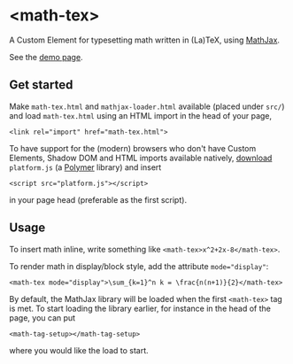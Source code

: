 # &lt;math-tex&gt;

A Custom Element for typesetting math written in \(La\)TeX, using [MathJax](http://mathjax.org).

See the [demo page](http://janmarthedal.github.io/math-tex/).

## Get started

Make `math-tex.html` and `mathjax-loader.html` available (placed under `src/`) and
load `math-tex.html` using an HTML import in the head of your page,

    <link rel="import" href="math-tex.html">

To have support for the (modern) browsers who don't have Custom Elements, Shadow DOM and
HTML imports available natively, [download](https://github.com/Polymer/platform/releases)
`platform.js` (a [Polymer](http.//polymer-project.org) library) and insert

    <script src="platform.js"></script>

in your page head (preferable as the first script).

## Usage

To insert math inline, write something like `<math-tex>x^2+2x-8</math-tex>`.

To render math in display/block style, add the attribute `mode="display"`:

    <math-tex mode="display">\sum_{k=1}^n k = \frac{n(n+1)}{2}</math-tex>

By default, the MathJax library will be loaded when the first `<math-tex>` tag is met. To start
loading the library earlier, for instance in the head of the page, you can put

    <math-tag-setup></math-tag-setup>

where you would like the load to start.
